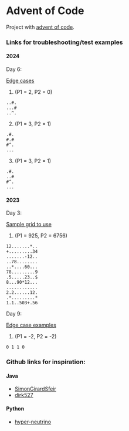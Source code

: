# Advent of Code

Project with [advent of code](https://adventofcode.com/).

### Links for troubleshooting/test examples

#### 2024

Day 6:

[Edge cases](https://www.reddit.com/r/adventofcode/comments/1h7x808/comment/m0ol010/?utm_source=share&utm_medium=web3x&utm_name=web3xcss&utm_term=1&utm_content=share_button)
1. (P1 = 2, P2 = 0)
  ```
  ..#.
  ...#
  ..^.
  ```
2. (P1 = 3, P2 = 1)
  ```
  .#.
  #.#
  #^.
  ...
  ```
3. (P1 = 3, P2 = 1)
  ```
  .#.
  ..#
  #^.
  ...
  ```
  
  
#### 2023

Day 3:

[Sample grid to use ](https://www.reddit.com/r/adventofcode/comments/189q9wv/2023_day_3_another_sample_grid_to_use/)
1. (P1 = 925, P2 = 6756)
  ```
  12.......*..
  +.........34
  .......-12..
  ..78........
  ..*....60...
  78.........9
  .5.....23..$
  8...90*12...
  ............
  2.2......12.
  .*.........*
  1.1..503+.56
  ```

Day 9:

[Edge case examples](https://www.reddit.com/r/adventofcode/comments/18e83wr/2023_day_9_part_1_edge_cases_examples/)
1. (P1 = -2, P2 = -2)
  ```
  0 1 1 0
  ```

### Github links for inspiration: 

#### Java

- [SimonGirardSfeir](https://github.com/SimonGirardSfeir/AdventOfCode2023/tree/main/src/main/java/org/girardsimon)
- [dirk527](https://github.com/dirk527/aoc2021/tree/main/src/aoc2023)

#### Python
- [hyper-neutrino](https://github.com/hyper-neutrino/advent-of-code/tree/main/2023)
